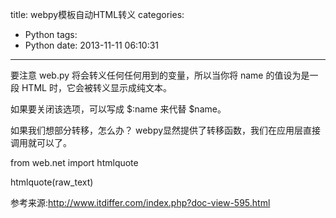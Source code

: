 title: webpy模板自动HTML转义
categories:
  - Python
tags:
  - Python
date: 2013-11-11 06:10:31

---

要注意 web.py 将会转义任何任何用到的变量，所以当你将 name 的值设为是一段 HTML 时，它会被转义显示成纯文本。

如果要关闭该选项，可以写成 $:name 来代替 $name。 

如果我们想部分转移，怎么办？ webpy显然提供了转移函数，我们在应用层直接调用就可以了。 

from  web.net  import  htmlquote

htmlquote(raw_text)

参考来源:http://www.itdiffer.com/index.php?doc-view-595.html